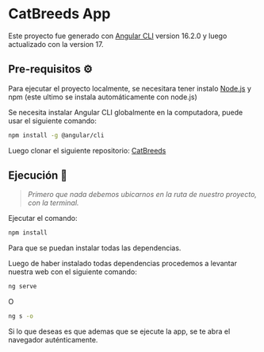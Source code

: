 # CatBreeds App

Este proyecto fue generado con [Angular CLI](https://angular.io/cli) version 16.2.0 y luego actualizado con la version 17.

## Pre-requisitos ⚙️

Para ejecutar el proyecto localmente, se necesitara tener instalo [Node.js](https://nodejs.org/en) y npm (este ultimo se instala automáticamente con node.js)

Se necesita instalar Angular CLI globalmente en la computadora, puede usar el siguiente comando:

```bash
npm install -g @angular/cli
```

Luego clonar el siguiente repositorio: [CatBreeds](https://github.com/notami18/cat-breeds.git)

## Ejecución 🚀

> _Primero que nada debemos ubicarnos en la ruta de nuestro proyecto, con la terminal._

Ejecutar el comando:

```bash
npm install
```

Para que se puedan instalar todas las dependencias.

Luego de haber instalado todas dependencias procedemos a levantar nuestra web con el siguiente comando:

```bash
ng serve
```

O

```bash
ng s -o
```

Si lo que deseas es que ademas que se ejecute la app, se te abra el navegador auténticamente.
